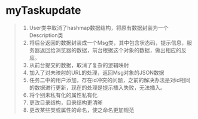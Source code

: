 # myTaskupdate

> 1. User类中取消了hashmap数据结构，将原有数据封装为一个Description类
> 2. 将后台返回的数据封装成一个Msg类，其中包含状态码，提示信息，服务器返回给浏览器的数据，前台根据这个对象的数据，做出相应的反应。
> 3. 从前台提交的数据，取消了复杂的逻辑映射
> 4. 加入了对未映射的URL的处理，返回Msg对象的JSON数据
> 5. 任务二中的用户添加，存在id冲突的问题，之前的解决办法是对id相同的数据进行更新，现在的处理是提示插入失败，无法插入。
> 6. 将个别未私有化的属性私有化
> 7. 更改目录结构，目录结构更清晰
> 8. 更改某些类或属性的命名，使之命名更加规范
